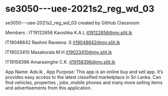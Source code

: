 # se3050---uee-2021s2_reg_wd_03
se3050---uee-2021s2_reg_wd_03 created by GitHub Classroom

Members :
  IT19122656
  Kavishka K.A.L
  it19122656@my.sliit.lk

  IT19048642
  Rashmi Raveena .S
  it19048642@my.sliit.lk
  
  IT19023410 
  Masakorala M.H
  it19023410@my.sliit.lk

  IT19158396 
  Amarasinghe C.K.
  it19158396@my.sliit.lk

App Name: 	Ads.lk ,
App Purpose: This app is an online buy and sell app. It’s provides easy access to the latest classified marketplace in Sri Lanka. Can find vehicles, properties , jobs ,mobile phones and many more selling items and advertisements from this application. 
